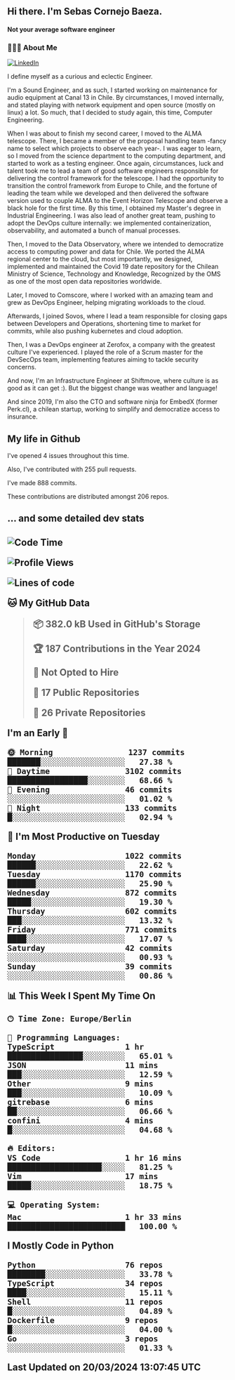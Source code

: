 <h2> Hi there.  I'm Sebas Cornejo Baeza.</h2>
<h4> Not your average software engineer</h4>
<h3> 👨🏻‍💻 About Me </h3>
<a href="http://linkedin.com/in/sebastian-cornejo-baeza/"><img alt="LinkedIn" src="https://img.shields.io/badge/Sebas%20Cornejo%20-informational?style=appveyor&logo=linkedin"></a>


I define myself as a curious and eclectic Engineer.

I'm a Sound Engineer, and as such, I started working on maintenance for audio equipment at Canal 13 in Chile.
By circumstances, I moved internally, and stated playing with network equipment and open source (mostly on linux) 
a lot. So much, that I decided to study again, this time, Computer Engineering.

When I was about to finish my second career, I moved to the ALMA telescope. There, I became a member of the proposal handling team
-fancy name to select which projects to observe each year-. 
I was eager to learn, so I moved from the science department to the computing department, and started to work as 
a testing engineer. Once again, circumstances, luck and talent took me to lead a team of good software engineers 
responsible for delivering the control framework for the telescope. I had the opportunity to transition the control framework from
Europe to Chile, and the fortune of leading the team while we developed and then delivered the software
version used to couple ALMA to the Event Horizon Telescope and observe a black hole for the first time.
By this time, I obtained my Master's degree in Industrial Engineering.
I was also lead of another great team, pushing to adopt the DevOps culture internally: we implemented containerization, observability, and automated a bunch of manual processes.

Then, I moved to the Data Observatory, where we intended to democratize access to computing power
and data for Chile. We ported the ALMA regional center to the cloud, but most importantly, we designed, implemented
and maintained the Covid 19 date repository for the Chilean Ministry of Science, Technology and Knowledge, Recognized by the OMS as one of the most open
data repositories worldwide.

Later, I moved to Comscore, where I worked with an amazing team and grew as DevOps Engineer, helping migrating workloads to the cloud.

Afterwards, I joined Sovos, where I lead a team responsible for closing gaps between Developers and Operations, shortening time to market for commits, while
also pushing kubernetes and cloud adoption.

Then, I was a DevOps engineer at Zerofox, a company with the greatest culture I've experienced. I played the role of a Scrum master for the DevSecOps team,
implementing features aiming to tackle security concerns.

And now, I'm an Infrastructure Engineer at Shiftmove, where culture is as good as it can get :). But the biggest change was weather and language!
 
And since 2019, I'm also the CTO and software ninja for EmbedX (former Perk.cl), a chilean startup, working to simplify and democratize access to insurance.

<h2> My life in Github </h2>

I've opened 4 issues throughout this time.

Also, I've contributed with 255 pull requests.

I've made 888 commits.

These contributions are distributed amongst 206 repos.

<h2>... and some detailed dev stats<h2>

<!--START_SECTION:waka-->
![Code Time](http://img.shields.io/badge/Code%20Time-695%20hrs%2059%20mins-blue)

![Profile Views](http://img.shields.io/badge/Profile%20Views-0-blue)

![Lines of code](https://img.shields.io/badge/From%20Hello%20World%20I%27ve%20Written-1.3%20million%20lines%20of%20code-blue)

**🐱 My GitHub Data** 

> 📦 382.0 kB Used in GitHub's Storage 
 > 
> 🏆 187 Contributions in the Year 2024
 > 
> 🚫 Not Opted to Hire
 > 
> 📜 17 Public Repositories 
 > 
> 🔑 26 Private Repositories 
 > 
**I'm an Early 🐤** 

```text
🌞 Morning                1237 commits        ███████░░░░░░░░░░░░░░░░░░   27.38 % 
🌆 Daytime                3102 commits        █████████████████░░░░░░░░   68.66 % 
🌃 Evening                46 commits          ░░░░░░░░░░░░░░░░░░░░░░░░░   01.02 % 
🌙 Night                  133 commits         █░░░░░░░░░░░░░░░░░░░░░░░░   02.94 % 
```
📅 **I'm Most Productive on Tuesday** 

```text
Monday                   1022 commits        ██████░░░░░░░░░░░░░░░░░░░   22.62 % 
Tuesday                  1170 commits        ██████░░░░░░░░░░░░░░░░░░░   25.90 % 
Wednesday                872 commits         █████░░░░░░░░░░░░░░░░░░░░   19.30 % 
Thursday                 602 commits         ███░░░░░░░░░░░░░░░░░░░░░░   13.32 % 
Friday                   771 commits         ████░░░░░░░░░░░░░░░░░░░░░   17.07 % 
Saturday                 42 commits          ░░░░░░░░░░░░░░░░░░░░░░░░░   00.93 % 
Sunday                   39 commits          ░░░░░░░░░░░░░░░░░░░░░░░░░   00.86 % 
```


📊 **This Week I Spent My Time On** 

```text
🕑︎ Time Zone: Europe/Berlin

💬 Programming Languages: 
TypeScript               1 hr                ████████████████░░░░░░░░░   65.01 % 
JSON                     11 mins             ███░░░░░░░░░░░░░░░░░░░░░░   12.59 % 
Other                    9 mins              ███░░░░░░░░░░░░░░░░░░░░░░   10.09 % 
gitrebase                6 mins              ██░░░░░░░░░░░░░░░░░░░░░░░   06.66 % 
confini                  4 mins              █░░░░░░░░░░░░░░░░░░░░░░░░   04.68 % 

🔥 Editors: 
VS Code                  1 hr 16 mins        ████████████████████░░░░░   81.25 % 
Vim                      17 mins             █████░░░░░░░░░░░░░░░░░░░░   18.75 % 

💻 Operating System: 
Mac                      1 hr 33 mins        █████████████████████████   100.00 % 
```

**I Mostly Code in Python** 

```text
Python                   76 repos            ████████░░░░░░░░░░░░░░░░░   33.78 % 
TypeScript               34 repos            ████░░░░░░░░░░░░░░░░░░░░░   15.11 % 
Shell                    11 repos            █░░░░░░░░░░░░░░░░░░░░░░░░   04.89 % 
Dockerfile               9 repos             █░░░░░░░░░░░░░░░░░░░░░░░░   04.00 % 
Go                       3 repos             ░░░░░░░░░░░░░░░░░░░░░░░░░   01.33 % 
```




 Last Updated on 20/03/2024 13:07:45 UTC
<!--END_SECTION:waka-->
